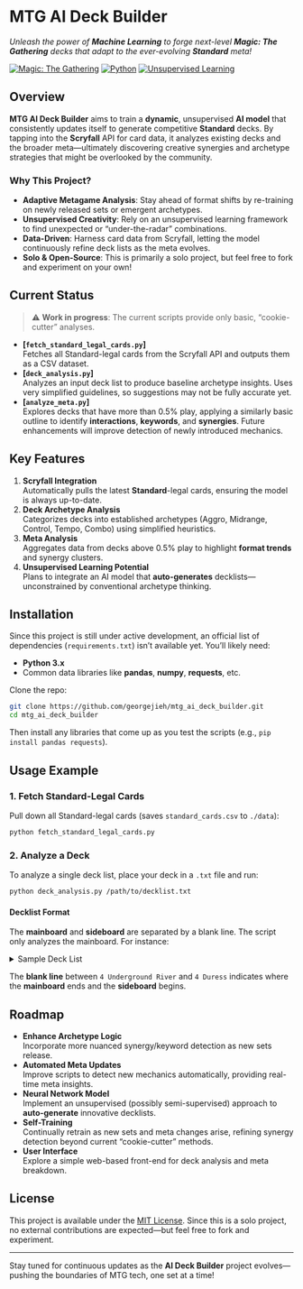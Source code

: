 # MTG AI Deck Builder
_Unleash the power of **Machine Learning** to forge next-level **Magic: The Gathering** decks that adapt to the ever-evolving **Standard** meta!_

[![Magic: The Gathering](https://img.shields.io/badge/Magic%3A%20the%20Gathering-AI%20Deck%20Builder-blue)](#)
[![Python](https://img.shields.io/badge/Python-3.x-blue.svg)](#)
[![Unsupervised Learning](https://img.shields.io/badge/Machine%20Learning-Unsupervised-green)](#)

## Overview
**MTG AI Deck Builder** aims to train a **dynamic**, unsupervised **AI model** that consistently updates itself to generate competitive **Standard** decks. By tapping into the **Scryfall** API for card data, it analyzes existing decks and the broader meta—ultimately discovering creative synergies and archetype strategies that might be overlooked by the community.

### Why This Project?
- **Adaptive Metagame Analysis**: Stay ahead of format shifts by re-training on newly released sets or emergent archetypes.
- **Unsupervised Creativity**: Rely on an unsupervised learning framework to find unexpected or “under-the-radar” combinations.
- **Data-Driven**: Harness card data from Scryfall, letting the model continuously refine deck lists as the meta evolves.
- **Solo & Open-Source**: This is primarily a solo project, but feel free to fork and experiment on your own!

## Current Status
> :warning: **Work in progress**: The current scripts provide only basic, “cookie-cutter” analyses.

- **[`fetch_standard_legal_cards.py`]**  
  Fetches all Standard-legal cards from the Scryfall API and outputs them as a CSV dataset.
- **[`deck_analysis.py`]**  
  Analyzes an input deck list to produce baseline archetype insights. Uses very simplified guidelines, so suggestions may not be fully accurate yet.
- **[`analyze_meta.py`]**  
  Explores decks that have more than 0.5% play, applying a similarly basic outline to identify **interactions**, **keywords**, and **synergies**. Future enhancements will improve detection of newly introduced mechanics.

## Key Features
1. **Scryfall Integration**  
   Automatically pulls the latest **Standard**-legal cards, ensuring the model is always up-to-date.
2. **Deck Archetype Analysis**  
   Categorizes decks into established archetypes (Aggro, Midrange, Control, Tempo, Combo) using simplified heuristics.
3. **Meta Analysis**  
   Aggregates data from decks above 0.5% play to highlight **format trends** and synergy clusters.
4. **Unsupervised Learning Potential**  
   Plans to integrate an AI model that **auto-generates** decklists—unconstrained by conventional archetype thinking.

## Installation
Since this project is still under active development, an official list of dependencies (`requirements.txt`) isn’t available yet. You’ll likely need:
- **Python 3.x**
- Common data libraries like **pandas**, **numpy**, **requests**, etc.

Clone the repo:
```bash
git clone https://github.com/georgejieh/mtg_ai_deck_builder.git
cd mtg_ai_deck_builder
```
Then install any libraries that come up as you test the scripts (e.g., `pip install pandas requests`).

## Usage Example

### 1. Fetch Standard-Legal Cards
Pull down all Standard-legal cards (saves `standard_cards.csv` to `./data`):
```bash
python fetch_standard_legal_cards.py
```

### 2. Analyze a Deck
To analyze a single deck list, place your deck in a `.txt` file and run:
```bash
python deck_analysis.py /path/to/decklist.txt
```

#### Decklist Format
The **mainboard** and **sideboard** are separated by a blank line. The script only analyzes the mainboard. For instance:

<details>
<summary>Sample Deck List</summary>

```
2 Anoint with Affliction
3 Cut Down
4 Darkslick Shores
4 Deep-Cavern Bat
3 Enduring Curiosity
4 Floodpits Drowner
1 Fountainport
4 Gloomlake Verge
2 Go for the Throat
4 Island
3 Kaito, Bane of Nightmares
4 Mockingbird
4 Oildeep Gearhulk
4 Preacher of the Schism
4 Restless Reef
1 Shoot the Sheriff
4 Swamp
1 Three Steps Ahead
4 Underground River

4 Duress
2 Feed the Swarm
2 Ghost Vacuum
1 Gix's Command
1 Malicious Eclipse
2 The Filigree Sylex
2 Tishana's Tidebinder
1 Withering Torment
```

</details>

The **blank line** between `4 Underground River` and `4 Duress` indicates where the **mainboard** ends and the **sideboard** begins.

## Roadmap
- **Enhance Archetype Logic**  
  Incorporate more nuanced synergy/keyword detection as new sets release.
- **Automated Meta Updates**  
  Improve scripts to detect new mechanics automatically, providing real-time meta insights.
- **Neural Network Model**  
  Implement an unsupervised (possibly semi-supervised) approach to **auto-generate** innovative decklists.
- **Self-Training**  
  Continually retrain as new sets and meta changes arise, refining synergy detection beyond current “cookie-cutter” methods.
- **User Interface**  
  Explore a simple web-based front-end for deck analysis and meta breakdown.

## License
This project is available under the [MIT License](LICENSE). Since this is a solo project, no external contributions are expected—but feel free to fork and experiment.

---

Stay tuned for continuous updates as the **AI Deck Builder** project evolves—pushing the boundaries of MTG tech, one set at a time!